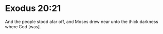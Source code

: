 # Exodus 20:21

And the people stood afar off, and Moses drew near unto the thick darkness where God [was].